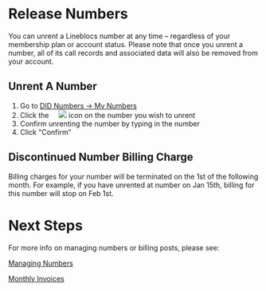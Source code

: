# Release Numbers

You can unrent a Lineblocs number at any time – regardless of your membership plan or account status. Please note that once you unrent a number, all of its call records and associated data will also be removed from your account. 

## Unrent A Number

1. Go to [DID Numbers -> My Numbers](https://app.lineblocs.com/#/dashboard/dids/my-numbers)
2. Click the &nbsp;&nbsp;&nbsp;&nbsp;![](/img/frontend/docs/shared/trash.png) icon on the number you wish to unrent
3. Confirm unrenting the number by typing in the number
4. Click "Confirm"

## Discontinued Number Billing Charge

Billing charges for your number will be terminated on the 1st of the following month. For example, if you have unrented at number on Jan 15th, billing for this number will stop on Feb 1st.

# Next Steps

For more info on managing numbers or billing posts, please see:

[Managing Numbers](https://lineblocs.com/resources/managing-numbers/manage-numbers)

[Monthly Invoices](https://lineblocs.com/resources/billing-and-pricing/monthly-invoices)